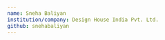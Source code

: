 ```yaml
---
name: Sneha Baliyan 
institution/company: Design House India Pvt. Ltd.
github: snehabaliyan
---
```

